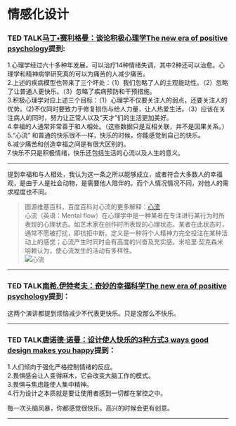 # 情感化设计

### TED TALK[马丁•赛利格曼：谈论积极心理学The new era of positive psychology](https://www.ted.com/talks/martin_seligman_on_the_state_of_psychology/transcript?&language=zh-cn)提到:
1.心理学经过六十多种年发展，可以治疗14种情绪失调，其中2种还可以治愈。心理学和精神病学研究真的可以为痛苦的人减少痛苦。    
2.上述的疾病模型也带来了三个坏处：（1）我们忽略了人的主观能动性。（2）忽略了让普通人更快乐。（3）忽略了疾病预防和干预措施。  
3.积极心理学对应上述三个目标：（1）心理学不仅要关注人的弱点，还要关注人的优势。(2)不仅同时要致力于修复损伤与给人力量，让人热爱生活。（3）应该在关注病人的同时，努力让正常人以及“天才”们的生活更加美好。  
4.幸福的人通常非常善于和人相处。（这些数据只是互相关联，并不是因果关系。）   
5.“心流” 和普通的快乐很不一样，快乐的时候，你能感觉到自己的快乐。   
6.减少痛苦和创造幸福之间是有很大区别的。   
7.快乐不只是积极情绪，快乐还包括生活的心流以及人生的意义。
****

提到幸福和与人相处，我认为这一条之所以能够成立，或者符合大多数人的幸福观，是由于人是社会动物，是需要他人陪伴的。而个人情况情况不同，对他人的需求程度也不同。 

> 图源维基百科，百度百科对心流的更多解释：[心流](https://baike.baidu.com/item/%E5%BF%83%E6%B5%81/9824097?fr=aladdin)   
> 心流（英语：Mental flow）在心理学中是一种某者在专注进行某行为时所表现的心理状态。如艺术家在创作时所表现的心理状态。某者在此状态时，通常不愿被打扰，即抗拒中断。定义是一种将个人精神力完全投注在某种活动上的感觉；心流产生时同时会有高度的兴奋及充实感。米哈里·契克森米哈赖认为，使心流发生的活动有多样性。  
> ![心流](http://imgsrc.baidu.com/baike/pic/item/574e9258d109b3de51921ea6c6bf6c81810a4ccb.jpg)  


******

### TED TALK[南希.伊特考夫：奇妙的幸福科学The new era of positive psychology](https://www.ted.com/talks/nancy_etcoff_on_happiness_and_why_we_want_it/transcript?&language=zh-cn)提到：   

这两个演讲都提到烦恼减少不代表更快乐。只是没那么不快乐。
*****
### TED TALK[唐诺德·诺曼：设计使人快乐的3种方式3 ways good design makes you happy](https://www.ted.com/talks/don_norman_on_design_and_emotion/transcript?&language=zh-cn#t-756362)提到：  
1.人们倾向于强化严格控制情绪的反应。  
2.畏惧感会让人变得麻木，它会改变大脑工作的模式。  
3.畏惧与焦虑能使人集中精神。  
4.行为设计之本质就是要让使用者感到一切都在掌控之中。

每一次头脑风暴，你都感觉很快乐。高兴的时候会更有创意。


******
